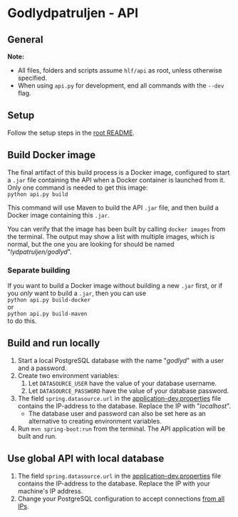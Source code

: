 # Godlydpatruljen - API

## General
**Note:**  
* All files, folders and scripts assume `hlf/api` as root, unless otherwise specified.
* When using `api.py` for development, end all commands with the `--dev` flag.

## Setup
Follow the setup steps in the [root README](../README.md).

## Build Docker image
The final artifact of this build process is a Docker image, configured to start a `.jar` file containing the API when a Docker container is launched from it. Only one command is needed to get this image:  
`python api.py build`

This command will use Maven to build the API `.jar` file, and then build a Docker image containing this `.jar`.

You can verify that the image has been built by calling `docker images` from the terminal. The output may show a list with multiple images, which is normal, but the one you are looking for should be named "_lydpatruljen/godlyd_".

### Separate building
If you want to build a Docker image without building a new `.jar` first, or if you _only_ want to build a `.jar`, then you can use  
`python api.py build-docker`   
or  
`python api.py build-maven`  
to do this.


## Build and run locally
1. Start a local PostgreSQL database with the name "_godlyd_" with a user and a password.
1. Create two environment variables:
    1. Let `DATASOURCE_USER` have the value of your database username.
    1. Let `DATASOURCE_PASSWORD` have the value of your database password.
1. The field `spring.datasource.url` in the [application-dev.properties][app-dev-prop] file contains the IP-address to the database. Replace the IP with "_localhost_".
    - The database user and password can also be set here as an alternative to creating environment variables.
1. Run `mvn spring-boot:run` from the terminal. The API application will be built and run.

## Use global API with local database
1. The field `spring.datasource.url` in the [application-dev.properties][app-dev-prop] file contains the IP-address to the database. Replace the IP with your machine's IP address.
1. Change your PostgreSQL configuration to accept connections [from all IPs][so-psql-all-connections].



[app-dev-prop]:             src/main/resources/application-dev.properties
[so-psql-all-connections]:  https://stackoverflow.com/questions/3278379/how-to-configure-postgresql-to-accept-all-incoming-connections

